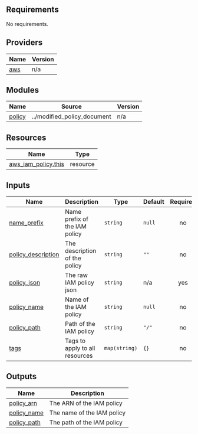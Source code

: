 <!-- BEGIN_TF_DOCS -->
## Requirements

No requirements.

## Providers

| Name | Version |
|------|---------|
| <a name="provider_aws"></a> [aws](#provider\_aws) | n/a |

## Modules

| Name | Source | Version |
|------|--------|---------|
| <a name="module_policy"></a> [policy](#module\_policy) | ../modified_policy_document | n/a |

## Resources

| Name | Type |
|------|------|
| [aws_iam_policy.this](https://registry.terraform.io/providers/hashicorp/aws/latest/docs/resources/iam_policy) | resource |

## Inputs

| Name | Description | Type | Default | Required |
|------|-------------|------|---------|:--------:|
| <a name="input_name_prefix"></a> [name\_prefix](#input\_name\_prefix) | Name prefix of the IAM policy | `string` | `null` | no |
| <a name="input_policy_description"></a> [policy\_description](#input\_policy\_description) | The description of the policy | `string` | `""` | no |
| <a name="input_policy_json"></a> [policy\_json](#input\_policy\_json) | The raw IAM policy json | `string` | n/a | yes |
| <a name="input_policy_name"></a> [policy\_name](#input\_policy\_name) | Name of the IAM policy | `string` | `null` | no |
| <a name="input_policy_path"></a> [policy\_path](#input\_policy\_path) | Path of the IAM policy | `string` | `"/"` | no |
| <a name="input_tags"></a> [tags](#input\_tags) | Tags to apply to all resources | `map(string)` | `{}` | no |

## Outputs

| Name | Description |
|------|-------------|
| <a name="output_policy_arn"></a> [policy\_arn](#output\_policy\_arn) | The ARN of the IAM policy |
| <a name="output_policy_name"></a> [policy\_name](#output\_policy\_name) | The name of the IAM policy |
| <a name="output_policy_path"></a> [policy\_path](#output\_policy\_path) | The path of the IAM policy |
<!-- END_TF_DOCS -->